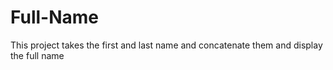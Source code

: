 # Full-Name
This project takes the first and last name and concatenate them and display the full name
